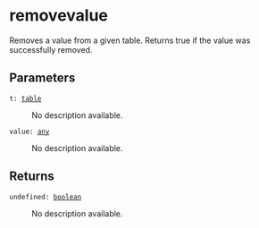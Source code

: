 # removevalue

Removes a value from a given table. Returns true if the value was successfully removed.

## Parameters

<dl class="describe">
<dt><code class="descname">t: <a href="https://mwse.readthedocs.io/en/latest/lua/type/table.html">table</a></code></dt>
<dd>

No description available.

</dd>
<dt><code class="descname">value: <a href="https://mwse.readthedocs.io/en/latest/lua/type/any.html">any</a></code></dt>
<dd>

No description available.

</dd>
</dl>

## Returns

<dl class="describe">
<dt><code class="descname">undefined: <a href="https://mwse.readthedocs.io/en/latest/lua/type/boolean.html">boolean</a></code></dt>
<dd>

No description available.

</dd>
</dl>
